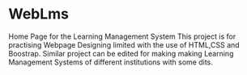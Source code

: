 # WebLms
Home Page for the Learning Management System
This project is for practising Webpage Designing limited with the use of HTML,CSS and Boostrap.
Similar project can be edited for making making Learning Management Systems of different institutions with some dits.  
